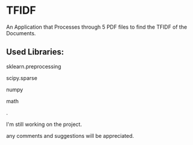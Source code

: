 # TFIDF

An Application that Processes through 5 PDF files to find the TFIDF of the Documents.


## Used Libraries:
sklearn.preprocessing

scipy.sparse

numpy

math

.

I'm still working on the project.

any comments and suggestions will be appreciated.
